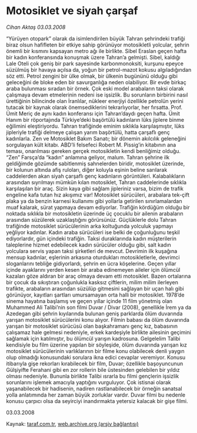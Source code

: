 # Motosiklet ve siyah çarşaf

*Cihan Aktaş 03.03.2008*

<div class="yazi">“Yürüyen otopark” olarak da isimlendirilen büyük Tahran şehrindeki trafiği biraz olsun hafifleten bir etkiye sahip görünüyor motosikletli yolcular, şehrin önemli bir kısmını kapsayan metro ağı ile birlikte. Sibel Eraslan geçen hafta bir kadın konferansında konuşmak üzere Tahran’a gelmişti. Sibel, kaldığı Lale Oteli çok geniş bir park sayesinde karbonmonoksiti, kurşunu epeyce süzülmüş bir havaya açılsa da, yoğun bir petrol-mazot kokusu algıladığından söz etti. 
Petrol zengini bir ülke olmak, bir ülkenin bugününü olduğu gibi geleceğini de bloke eden bir savurganlığa neden olabiliyor. Bir evde birkaç araba bulunması sıradan bir örnek. Çok eski model arabaların taksi olarak çalışmaya devam etmelerinin nedeni ise işsizlik. Bu sorunların birbirini nasıl ürettiğinin bilincinde olan İranlılar, nükleer enerjiyi özellikle petrolün yerini tutacak bir kaynak olarak önemsediklerini tekrarlıyorlar, her fırsatta. 
Prof. Ümit Meriç de aynı kadın konferansı için Tahran’daydı geçen hafta. Ümit Hanım bir röportajında Türkiye’deki başörtülü kadınların lüks jiplere binme eğilimini eleştiriyordu. Tahran trafiğinde eminim sıklıkla karşılaşmıştır, lüks jipleriyle trafiği delmeye çalışan yarım başörtülü, hatta çarşaflı genç kadınlarla. 
Zen ve Motosiklet Bakım Sanatı; bir dönemin akılcılık geleneğini sorgulayan kült kitabı. ABD’li felsefeci Robert M. Pissig’in kitabının ana teması, onarılması gereken gerçek motosikletin kendi benliğimiz olduğu. 
“Zen” Farsça’da “kadın” anlamına geliyor, malum. Tahran şehrine ilk geldiğimde gözümde sabitlenmiş sahnelerden biridir, motosiklet üzerinde, bir kolunun altında afiş ruloları, diğer koluyla eşinin beline sarılarak caddelerden akan siyah çarşaflı genç kadınların görüntüleri.
Kalabalıkların arasından sıyrılmayı mümkün kılan motosiklet, Tahran caddelerinde sıklıkla karşılaşılan bir araç. Sizin kaya gibi sağlam jipleriniz varsa, bizim de trafik engeline kafa tutan hız akışımız var! Motosiklet sürücüleri, arabalara tek-çift plaka ya da benzin karnesi kullanımı gibi yollarla getirilen sınırlamalardan muaf kalarak, sürat yapmaya devam ediyorlar. Trafiğin kördüğüm olduğu bir noktada sıklıkla bir motosikletin üzerinde üç çocuklu bir ailenin arabaların arasından süzülerek uzaklaştığını görürsünüz.
Güçlüklerle dolu Tahran trafiğinde motosiklet sürücülerinin arka koltuğunda yolculuk yapmayı yeğliyor kadınlar. Kadın araba sürücüleri ise belki de çoğunluğunu teşkil ediyorlardır, gün içindeki trafiğin. Taksi duraklarında kadın müşterilerin taleplerine hizmet edebilecek kadın sürücüler olduğu gibi, salt kadın yolculara servis yapan taksi şirketleri de mevcut.
Devrimin ilk kuşağına mensup kadınlar, eşlerinin arkasına oturdukları motosikletlerle, devrimci sloganlarını tebliğe gidiyorlardı, şehrin en ücra köşelerine. Geçen yıllar içinde ayaklarını yerden kesen bir araba edinemeyen aileler için ölümcül kazaları göze aldıran bir araç olmaya devam etti motosiklet. Bazen ortalarına bir çocuk da sıkıştıran çoğunlukla kasksız çiftlerin, milim milim ilerleyen trafikte, arabaların arasından süzülüp gitmesini sağlayan bir uçan halı gibi görünüyor, kayıtları şartları umursamayan orta halli bir motosiklet.
1978’de sinema hayatına başlamış ve geçen yıllar içinde 11 film yönetmiş olan Muhammed Ali Talibi’nin son filmi Duvar / Divar (2008), genellikle İrem ya da Azedegan gibi şehrin kıyılarında bulunan geniş parklarda ölüm duvarında yarışan motosiklet sürücülerini konu alıyor. Filmin babası da ölüm duvarında yarışan bir motosiklet sürücüsü olan başkahramanı genç kız, babasının çalışamaz hale gelmesi nedeniyle, erkek kardeşiyle birlikte ailesinin geçimini sağlamak için katılmıştır, bu ölümcül yarışın kadrosuna. Gelgelelim Talibi kendisiyle bu film üzerine yapılan bir söyleşide, ölüm duvarında yarışan kız motosiklet sürücülerinin varlıklarının bir filme konu olabilecek denli yaygın olup olmadığı konusundaki sorulara ikna edici cevaplar veremiyor.
Konusu itibarıyla gişe rekorları kırabilecek bir film, Duvar; özellikle başoyuncunun Gülşiyifte Ferahani gibi en zor rollerin bile üstesinden gelebilen bir yıldız olması nedeniyle. Bununla birlikte Talibi ısrarla bu filmi gençlerin işsizlik sorunlarını işlemek amacıyla yaptığını vurguluyor. Çok istisnai olarak yaşanabilecek bir hadisenin, nadiren rastlanabilecek bir örneğin sanatsal yolla anlatımında her zaman büyük zorluklar vardır. Duvar filmi bu nedenle konusu çarpıcı olsa da seyirciyi inandırmakta yetersiz kalacak bir gişe filmi.

03.03.2008</div>

Kaynak: [taraf.com.tr](m), [web.archive.org (arşiv bağlantısı)](http://web.archive.org/web/20101201061521/http://taraf.com.tr/cihan-aktas/makale-motosiklet-ve-siyah-carsaf.htm)
